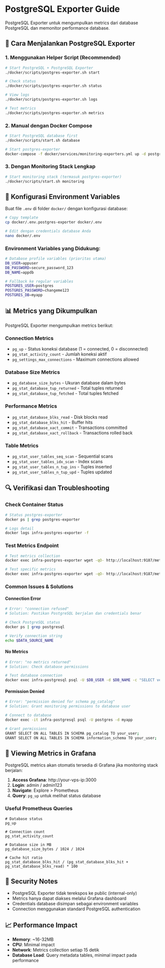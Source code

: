 # PostgreSQL Exporter Guide

PostgreSQL Exporter untuk mengumpulkan metrics dari database PostgreSQL dan memonitor performance database.

## 🚀 **Cara Menjalankan PostgreSQL Exporter**

### 1. **Menggunakan Helper Script (Recommended)**
```bash
# Start PostgreSQL + PostgreSQL Exporter
./docker/scripts/postgres-exporter.sh start

# Check status
./docker/scripts/postgres-exporter.sh status

# View logs
./docker/scripts/postgres-exporter.sh logs

# Test metrics
./docker/scripts/postgres-exporter.sh metrics
```

### 2. **Manual dengan Docker Compose**
```bash
# Start PostgreSQL database first
./docker/scripts/start.sh database

# Start postgres-exporter
docker-compose -f docker/services/monitoring-exporters.yml up -d postgres-exporter
```

### 3. **Dengan Monitoring Stack Lengkap**
```bash
# Start monitoring stack (termasuk postgres-exporter)
./docker/scripts/start.sh monitoring
```

## 🔧 **Konfigurasi Environment Variables**

Buat file `.env` di folder `docker/` dengan konfigurasi database:

```bash
# Copy template
cp docker/.env.postgres-exporter docker/.env

# Edit dengan credentials database Anda
nano docker/.env
```

### **Environment Variables yang Didukung:**
```bash
# Database profile variables (prioritas utama)
DB_USER=appuser
DB_PASSWORD=secure_password_123
DB_NAME=appdb

# Fallback ke regular variables
POSTGRES_USER=postgres
POSTGRES_PASSWORD=changeme123
POSTGRES_DB=myapp
```

## 📊 **Metrics yang Dikumpulkan**

PostgreSQL Exporter mengumpulkan metrics berikut:

### **Connection Metrics**
- `pg_up` - Status koneksi database (1 = connected, 0 = disconnected)
- `pg_stat_activity_count` - Jumlah koneksi aktif
- `pg_settings_max_connections` - Maximum connections allowed

### **Database Size Metrics**
- `pg_database_size_bytes` - Ukuran database dalam bytes
- `pg_stat_database_tup_returned` - Total tuples returned
- `pg_stat_database_tup_fetched` - Total tuples fetched

### **Performance Metrics**
- `pg_stat_database_blks_read` - Disk blocks read
- `pg_stat_database_blks_hit` - Buffer hits
- `pg_stat_database_xact_commit` - Transactions committed
- `pg_stat_database_xact_rollback` - Transactions rolled back

### **Table Metrics**
- `pg_stat_user_tables_seq_scan` - Sequential scans
- `pg_stat_user_tables_idx_scan` - Index scans
- `pg_stat_user_tables_n_tup_ins` - Tuples inserted
- `pg_stat_user_tables_n_tup_upd` - Tuples updated

## 🔍 **Verifikasi dan Troubleshooting**

### **Check Container Status**
```bash
# Status postgres-exporter
docker ps | grep postgres-exporter

# Logs detail
docker logs infra-postgres-exporter -f
```

### **Test Metrics Endpoint**
```bash
# Test metrics collection
docker exec infra-postgres-exporter wget -qO- http://localhost:9187/metrics | head -20

# Test specific metrics
docker exec infra-postgres-exporter wget -qO- http://localhost:9187/metrics | grep pg_up
```

### **Common Issues & Solutions**

#### **Connection Error**
```bash
# Error: "connection refused"
# Solution: Pastikan PostgreSQL berjalan dan credentials benar

# Check PostgreSQL status
docker ps | grep postgresql

# Verify connection string
echo $DATA_SOURCE_NAME
```

#### **No Metrics**
```bash
# Error: "no metrics returned"
# Solution: Check database permissions

# Test database connection
docker exec infra-postgresql psql -U $DB_USER -d $DB_NAME -c "SELECT version();"
```

#### **Permission Denied**
```bash
# Error: "permission denied for schema pg_catalog"
# Solution: Grant monitoring permissions to database user

# Connect to database
docker exec -it infra-postgresql psql -U postgres -d myapp

# Grant permissions
GRANT SELECT ON ALL TABLES IN SCHEMA pg_catalog TO your_user;
GRANT SELECT ON ALL TABLES IN SCHEMA information_schema TO your_user;
```

## 🎯 **Viewing Metrics in Grafana**

PostgreSQL metrics akan otomatis tersedia di Grafana jika monitoring stack berjalan:

1. **Access Grafana**: http://your-vps-ip:3000
2. **Login**: admin / admin123
3. **Navigate**: Explore > Prometheus
4. **Query**: `pg_up` untuk melihat status database

### **Useful Prometheus Queries**
```promql
# Database status
pg_up

# Connection count
pg_stat_activity_count

# Database size in MB
pg_database_size_bytes / 1024 / 1024

# Cache hit ratio
pg_stat_database_blks_hit / (pg_stat_database_blks_hit + pg_stat_database_blks_read) * 100
```

## 🔐 **Security Notes**

- PostgreSQL Exporter tidak terekspos ke public (internal-only)
- Metrics hanya dapat diakses melalui Grafana dashboard
- Credentials database disimpan sebagai environment variables
- Connection menggunakan standard PostgreSQL authentication

## 📈 **Performance Impact**

- **Memory**: ~16-32MB
- **CPU**: Minimal impact
- **Network**: Metrics collection setiap 15 detik
- **Database Load**: Query metadata tables, minimal impact pada performance
